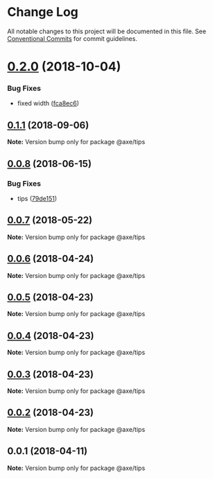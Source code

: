 # Change Log

All notable changes to this project will be documented in this file.
See [Conventional Commits](https://conventionalcommits.org) for commit guidelines.

<a name="0.2.0"></a>
# [0.2.0](https://github.com/ansenhuang/axe/compare/@axe/tips@0.1.1...@axe/tips@0.2.0) (2018-10-04)


### Bug Fixes

* fixed width ([fca8ec6](https://github.com/ansenhuang/axe/commit/fca8ec6))




<a name="0.1.1"></a>
## [0.1.1](https://github.com/ansenhuang/axe/compare/@axe/tips@0.0.8...@axe/tips@0.1.1) (2018-09-06)




**Note:** Version bump only for package @axe/tips

<a name="0.0.8"></a>
## [0.0.8](https://github.com/ansenhuang/axe/compare/@axe/tips@0.0.7...@axe/tips@0.0.8) (2018-06-15)


### Bug Fixes

* tips ([79de151](https://github.com/ansenhuang/axe/commit/79de151))




<a name="0.0.7"></a>
## [0.0.7](https://github.com/ansenhuang/axe/compare/@axe/tips@0.0.6...@axe/tips@0.0.7) (2018-05-22)




**Note:** Version bump only for package @axe/tips

<a name="0.0.6"></a>
## [0.0.6](https://github.com/ansenhuang/axe/compare/@axe/tips@0.0.5...@axe/tips@0.0.6) (2018-04-24)




**Note:** Version bump only for package @axe/tips

<a name="0.0.5"></a>
## [0.0.5](https://github.com/ansenhuang/axe/compare/@axe/tips@0.0.3...@axe/tips@0.0.5) (2018-04-23)




**Note:** Version bump only for package @axe/tips

<a name="0.0.4"></a>
## [0.0.4](https://github.com/ansenhuang/axe/compare/@axe/tips@0.0.3...@axe/tips@0.0.4) (2018-04-23)




**Note:** Version bump only for package @axe/tips

<a name="0.0.3"></a>
## [0.0.3](https://github.com/ansenhuang/axe/compare/@axe/tips@0.0.1...@axe/tips@0.0.3) (2018-04-23)




**Note:** Version bump only for package @axe/tips

<a name="0.0.2"></a>
## [0.0.2](https://github.com/ansenhuang/axe/compare/@axe/tips@0.0.1...@axe/tips@0.0.2) (2018-04-23)




**Note:** Version bump only for package @axe/tips

<a name="0.0.1"></a>
## 0.0.1 (2018-04-11)




**Note:** Version bump only for package @axe/tips
